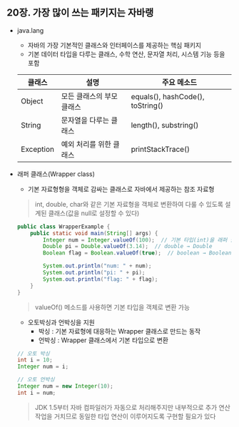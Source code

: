 ## 20장. 가장 많이 쓰는 패키지는 자바랭

* java.lang
    - 자바의 가장 기본적인 클래스와 인터페이스를 제공하는 핵심 패키지
    - 기본 데이터 타입을 다루는 클래스, 수학 연산, 문자열 처리, 시스템 기능 등을 포함

    |클래스|설명|주요 메소드|
    |---|---|---|
    |Object|모든 클래스의 부모 클래스|equals(), hashCode(), toString()|
    |String|문자열을 다루는 클래스|length(), substring()|
    |Exception|예외 처리를 위한 클래스|printStackTrace()|

* 래퍼 클래스(Wrapper class)
    - 기본 자료형형을 객체로 감싸는 클래스로 자바에서 제공하는 참조 자료형
    > int, double, char와 같은 기본 자료형을 객체로 변환하여 다룰 수 있도록 설계된 클래스(값을 null로 설정할 수 있다)
    ```java
    public class WrapperExample {
        public static void main(String[] args) {
            Integer num = Integer.valueOf(100);  // 기본 타입(int)을 래퍼 클래스(Integer)로 변환
            Double pi = Double.valueOf(3.14);  // double → Double
            Boolean flag = Boolean.valueOf(true);  // boolean → Boolean

            System.out.println("num: " + num);
            System.out.println("pi: " + pi);
            System.out.println("flag: " + flag);
        }
    }
    ```
    > valueOf() 메소드를 사용하면 기본 타입을 객체로 변환 가능
    - 오토박싱과 언박싱을 지원
        + 박싱 : 기본 자료형에 대응하는 Wrapper 클래스로 만드는 동작
        + 언박싱 : Wrapper 클래스에서 기본 타입으로 변환
    ```java
    // 오토 박싱
    int i = 10;
    Integer num = i;

    // 오토 언박싱
    Integer num = new Integer(10);
    int i = num;
    ```
    > JDK 1.5부터 자바 컴파일러가 자동으로 처리해주지만 내부적으로 추가 연산 작업을 거치므로 동일한 타입 연산이 이루어지도록 구현할 필요가 있다